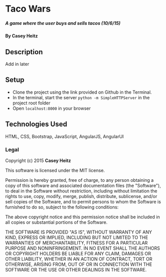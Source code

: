 # Taco Wars

##### A game where the user buys and sells tacos (10/6/15)

#### By Casey Heitz

## Description

Add in later

## Setup

* Clone the project using the link provided on Github in the Terminal.
* In the terminal, start the server ```python -m SimpleHTTPServer``` in the project root folder
* Open ```localhost:8000``` in your browser

## Technologies Used

HTML, CSS, Bootstrap, JavaScript, AngularJS, AngularUI

### Legal

Copyright (c) 2015 **Casey Heitz**

This software is licensed under the MIT license.

Permission is hereby granted, free of charge, to any person obtaining a copy
of this software and associated documentation files (the "Software"), to deal
in the Software without restriction, including without limitation the rights
to use, copy, modify, merge, publish, distribute, sublicense, and/or sell
copies of the Software, and to permit persons to whom the Software is
furnished to do so, subject to the following conditions:

The above copyright notice and this permission notice shall be included in
all copies or substantial portions of the Software.

THE SOFTWARE IS PROVIDED "AS IS", WITHOUT WARRANTY OF ANY KIND, EXPRESS OR
IMPLIED, INCLUDING BUT NOT LIMITED TO THE WARRANTIES OF MERCHANTABILITY,
FITNESS FOR A PARTICULAR PURPOSE AND NONINFRINGEMENT. IN NO EVENT SHALL THE
AUTHORS OR COPYRIGHT HOLDERS BE LIABLE FOR ANY CLAIM, DAMAGES OR OTHER
LIABILITY, WHETHER IN AN ACTION OF CONTRACT, TORT OR OTHERWISE, ARISING FROM,
OUT OF OR IN CONNECTION WITH THE SOFTWARE OR THE USE OR OTHER DEALINGS IN
THE SOFTWARE.

